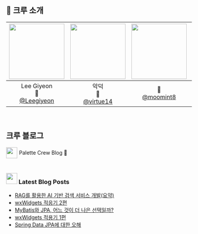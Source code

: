## 🎨 크루 소개
| <img src="https://avatars.githubusercontent.com/u/74126467?v=4" width="150" height="150"/> |<img src="https://avatars.githubusercontent.com/u/122339395?v=4" width="150" height="150"/>|<img src="https://avatars.githubusercontent.com/u/112872644?v=4" width="150" height="150"/>|<img src="https://avatars.githubusercontent.com/u/22255663?v=4" width="150" height="150"/>|<img src="https://avatars.githubusercontent.com/u/107897788?v=4" width="150" height="150"/>|<img src="https://avatars.githubusercontent.com/u/129481600?v=4" width="150" height="150"/>|<img src="https://avatars.githubusercontent.com/u/176552063?v=4" width="150" height="150"/>|
|:------------------------------------------------------------------------------------------:|:-:|:-:|:-:|:-:|:-:|:-:|
|Lee Giyeon<br/>🖤<br/>[@Leegiyeon](https://github.com/Leegiyeon)|악덕<br/>🩶<br/>[@virtue14](https://github.com/Virtue14)|💜<br/>[@moomint8](https://github.com/moomint8)|hyunwoo<br/>🩷<br/>[@daersh](https://github.com/daersh)|🧡<br/>[@kyulin-Kim](https://github.com/kyulin-Kim)|Jade<br/>💙<br/>[@noctesilente](https://github.com/noctesilente)|<br/>🤍<br/>[@White-yop](https://github.com/White-yop)|

<br/>

## 크루 블로그

<div style="display: flex; align-items: center;">
    <img src="https://noticon-static.tammolo.com/dgggcrkxq/image/upload/v1605926847/noticon/ku5wj788ubjwba7pecrw.png" width="30" style="margin-right: 5px;" />
    <a href="https://palette-crew.tistory.com" style="text-decoration: none; color: inherit;">Palette Crew Blog 🥳</a>
</div>

<br/>



























































































### <img src="https://noticon-static.tammolo.com/dgggcrkxq/image/upload/v1605926847/noticon/ku5wj788ubjwba7pecrw.png" width="30" /> Latest Blog Posts

- [RAG를 활용한 AI 기반 검색 서비스 개발(요약)](https://palette-crew.tistory.com/entry/RAG%EB%A5%BC-%ED%99%9C%EC%9A%A9%ED%95%9C-AI-%EA%B8%B0%EB%B0%98-%EA%B2%80%EC%83%89-%EC%84%9C%EB%B9%84%EC%8A%A4-%EA%B0%9C%EB%B0%9C%EC%9A%94%EC%95%BD)
- [wxWidgets 적응기 2편](https://palette-crew.tistory.com/entry/WxWidgets-%EC%A0%81%EC%9D%91%EA%B8%B0-2%ED%8E%B8)
- [MyBatis와 JPA, 어느 것이 더 나은 선택일까? ](https://palette-crew.tistory.com/entry/MyBatis%EC%99%80-JPA-%EC%96%B4%EB%8A%90-%EA%B2%83%EC%9D%B4-%EB%8D%94-%EB%82%98%EC%9D%80-%EC%84%A0%ED%83%9D%EC%9D%BC%EA%B9%8C%F0%9F%A4%94)
- [wxWidgets 적용기 1편](https://palette-crew.tistory.com/entry/wxWidgets-%EC%A0%81%EC%9A%A9%EA%B8%B0-1%ED%8E%B8)
- [Spring Data JPA에 대한 오해](https://palette-crew.tistory.com/entry/Spring-Data-JPA%EC%97%90-%EB%8C%80%ED%95%9C-%EC%98%A4%ED%95%B4)

